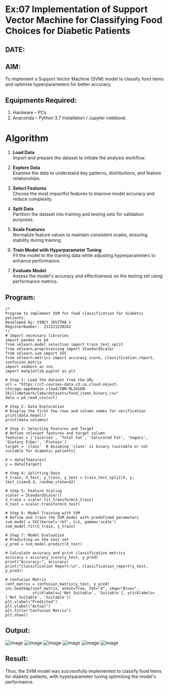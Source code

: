 # Ex:07 Implementation of Support Vector Machine for Classifying Food Choices for Diabetic Patients
## DATE:
## AIM:
To implement a Support Vector Machine (SVM) model to classify food items and optimize hyperparameters for better accuracy.

## Equipments Required:
1. Hardware – PCs
2. Anaconda – Python 3.7 Installation / Jupyter notebook

# Algorithm

1. **Load Data**  
   Import and prepare the dataset to initiate the analysis workflow.

2. **Explore Data**  
   Examine the data to understand key patterns, distributions, and feature relationships.

3. **Select Features**  
   Choose the most impactful features to improve model accuracy and reduce complexity.

4. **Split Data**  
   Partition the dataset into training and testing sets for validation purposes.

5. **Scale Features**  
   Normalize feature values to maintain consistent scales, ensuring stability during training.

6. **Train Model with Hyperparameter Tuning**  
   Fit the model to the training data while adjusting hyperparameters to enhance performance.

7. **Evaluate Model**  
   Assess the model's accuracy and effectiveness on the testing set using performance metrics.


## Program:
```
/*
Program to implement SVM for food classification for diabetic patients.
Developed by: VINCY JOVITHA V
RegisterNumber:  212223230242
*/
# Import necessary libraries
import pandas as pd
from sklearn.model_selection import train_test_split
from sklearn.preprocessing import StandardScaler
from sklearn.svm import SVC
from sklearn.metrics import accuracy_score, classification_report, confusion_matrix
import seaborn as sns
import matplotlib.pyplot as plt

# Step 1: Load the dataset from the URL
url = "https://cf-courses-data.s3.us.cloud-object-storage.appdomain.cloud/IBM-ML241EN-SkillsNetwork/labs/datasets/food_items_binary.csv"
data = pd.read_csv(url)

# Step 2: Data Exploration
# Display the first few rows and column names for verification
print(data.head())
print(data.columns)

# Step 3: Selecting Features and Target
# Define relevant features and target column
features = ['Calories', 'Total Fat', 'Saturated Fat', 'Sugars', 'Dietary Fiber', 'Protein']
target = 'class'  # Assuming 'class' is binary (suitable or not suitable for diabetic patients)

X = data[features]
y = data[target]

# Step 4: Splitting Data
X_train, X_test, y_train, y_test = train_test_split(X, y, test_size=0.3, random_state=42)

# Step 5: Feature Scaling
scaler = StandardScaler()
X_train = scaler.fit_transform(X_train)
X_test = scaler.transform(X_test)

# Step 6: Model Training with SVM
# Define and train the SVM model with predefined parameters
svm_model = SVC(kernel='rbf', C=1, gamma='scale')
svm_model.fit(X_train, y_train)

# Step 7: Model Evaluation
# Predicting on the test set
y_pred = svm_model.predict(X_test)

# Calculate accuracy and print classification metrics
accuracy = accuracy_score(y_test, y_pred)
print("Accuracy:", accuracy)
print("Classification Report:\n", classification_report(y_test, y_pred))

# Confusion Matrix
conf_matrix = confusion_matrix(y_test, y_pred)
sns.heatmap(conf_matrix, annot=True, fmt="d", cmap="Blues", 
            xticklabels=['Not Suitable', 'Suitable'], yticklabels=['Not Suitable', 'Suitable'])
plt.xlabel("Predicted")
plt.ylabel("Actual")
plt.title("Confusion Matrix")
plt.show()
```

## Output:
![image](https://github.com/user-attachments/assets/f058632c-6dd8-4be8-83b0-4f108c4a6381)
![image](https://github.com/user-attachments/assets/7b5a58df-eede-4aa7-b308-8d543fe6a424)
![image](https://github.com/user-attachments/assets/bd7501e0-1ce8-4264-af28-e0164e663458)
![image](https://github.com/user-attachments/assets/362d3b72-47dd-4dfa-b5a9-dd067ce33792)
![image](https://github.com/user-attachments/assets/f5a38ade-0727-4320-988f-0fd7100b92ef)
![image](https://github.com/user-attachments/assets/e94a5d65-3944-4997-a14d-8a97b6eb07ad)


## Result:
Thus, the SVM model was successfully implemented to classify food items for diabetic patients, with hyperparameter tuning optimizing the model's performance.

